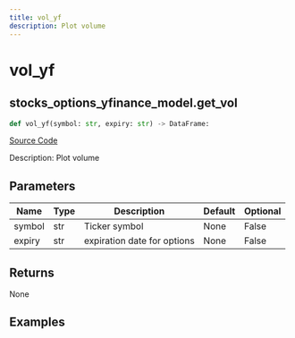 ```yaml
---
title: vol_yf
description: Plot volume
---
```

# vol_yf

## stocks_options_yfinance_model.get_vol

```python
def vol_yf(symbol: str, expiry: str) -> DataFrame:
```
[Source Code](https://github.com/OpenBB-finance/OpenBBTerminal/tree/main/openbb_terminal/stocks/options/yfinance_model.py#L533)

Description: Plot volume

## Parameters

| Name | Type | Description | Default | Optional |
| ---- | ---- | ----------- | ------- | -------- |
| symbol | str | Ticker symbol | None | False |
| expiry | str | expiration date for options | None | False |

## Returns

None

## Examples

